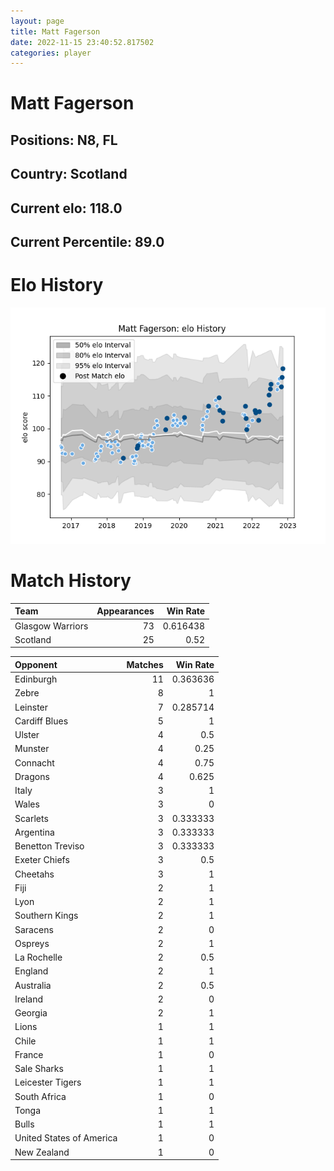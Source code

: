 ```yaml
---  
layout: page  
title: Matt Fagerson  
date: 2022-11-15 23:40:52.817502  
categories: player  
---
```

# Matt Fagerson

## Positions: N8, FL

## Country: Scotland

## Current elo: 118.0

## Current Percentile: 89.0

# Elo History


![elo history](history_MattFagerson.png)
# Match History


| Team             |   Appearances |   Win Rate |
|:-----------------|--------------:|-----------:|
| Glasgow Warriors |            73 |   0.616438 |
| Scotland         |            25 |   0.52     |

| Opponent                 |   Matches |   Win Rate |
|:-------------------------|----------:|-----------:|
| Edinburgh                |        11 |   0.363636 |
| Zebre                    |         8 |   1        |
| Leinster                 |         7 |   0.285714 |
| Cardiff Blues            |         5 |   1        |
| Ulster                   |         4 |   0.5      |
| Munster                  |         4 |   0.25     |
| Connacht                 |         4 |   0.75     |
| Dragons                  |         4 |   0.625    |
| Italy                    |         3 |   1        |
| Wales                    |         3 |   0        |
| Scarlets                 |         3 |   0.333333 |
| Argentina                |         3 |   0.333333 |
| Benetton Treviso         |         3 |   0.333333 |
| Exeter Chiefs            |         3 |   0.5      |
| Cheetahs                 |         3 |   1        |
| Fiji                     |         2 |   1        |
| Lyon                     |         2 |   1        |
| Southern Kings           |         2 |   1        |
| Saracens                 |         2 |   0        |
| Ospreys                  |         2 |   1        |
| La Rochelle              |         2 |   0.5      |
| England                  |         2 |   1        |
| Australia                |         2 |   0.5      |
| Ireland                  |         2 |   0        |
| Georgia                  |         2 |   1        |
| Lions                    |         1 |   1        |
| Chile                    |         1 |   1        |
| France                   |         1 |   0        |
| Sale Sharks              |         1 |   1        |
| Leicester Tigers         |         1 |   1        |
| South Africa             |         1 |   0        |
| Tonga                    |         1 |   1        |
| Bulls                    |         1 |   1        |
| United States of America |         1 |   0        |
| New Zealand              |         1 |   0        |
